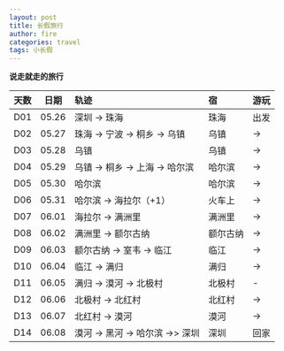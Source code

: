 ```yaml
---
layout: post
title: 长假旅行
author: fire
categories: travel 
tags: 小长假
---
```


**说走就走的旅行**

| 天数 | 日期 | 轨迹 | 宿 | 游玩 |
|:--- | :---: | :--- | :--- | :--- |
| D01 | 05.26 | 深圳 -> 珠海 | 珠海 | 出发 |
| D02 | 05.27 | 珠海 -> 宁波 -> 桐乡 -> 乌镇 | 乌镇 | -> |
| D03 | 05.28 | 乌镇 | 乌镇 | -> |
| D04 | 05.29 | 乌镇 -> 桐乡 -> 上海 -> 哈尔滨 | 哈尔滨 | -> |
| D05 | 05.30 | 哈尔滨 | 哈尔滨 | -> |
| D06 | 05.31 | 哈尔滨 -> 海拉尔（+1） | 火车上 | -> |
| D07 | 06.01 | 海拉尔 -> 满洲里 | 满洲里 | -> |
| D08 | 06.02 | 满洲里 -> 额尔古纳 | 额尔古纳 | -> |
| D09 | 06.03 | 额尔古纳 -> 室韦 -> 临江 | 临江 | -> |
| D10 | 06.04 | 临江 -> 满归 | 满归 | -> |
| D11 | 06.05 | 满归 -> 漠河 -> 北极村 | 北极村 |- |
| D12 | 06.06 | 北极村 -> 北红村 | 北红村 | -> |
| D13 | 06.07 | 北红村 -> 漠河 | 漠河 | -> |
| D14 | 06.08 | 漠河 -> 黑河 -> 哈尔滨 ->> 深圳 | 深圳 | 回家 |
